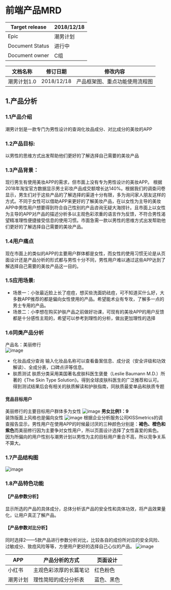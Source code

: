 # 前端产品MRD
| Target release  | 2018/12/18 |
| ------------ |------------ |
|  Epic | 潮男计划  |
|  Document Status | 进行中   |
|  Document owner |  C组 |


文档名称 | 修订日期 |修改内容
 -----| --- | --- 
潮男计划1.0 | 2018/12/18|产品框架图、重点功能使用流程图 



## 1.产品分析
### 1.1产品介绍
潮男计划是一款专门为男性设计的查询化妆品成分、对比成分的美妆的APP

### 1.2产品目标:
以男性的思维方式出发帮助他们更好的了解选择自己需要的美妆产品
### 1.3产品背景：
现行男生有使用美妆APP的需求，但市面上没有专为男性设计的美妆APP。  根据2018年淘宝官方数据显示男士彩妆产品成交额增长达140%。根据我们的调查问卷显示，男生们对于这些产品的了解选择的渠道十分有限，多为询问家人朋友这样的方式。不同于女性可以借助APP来更好的了解美妆产品，在以女性为主导的美妆APP中男性用户想要得到符合自己性别的产品咨询无疑大海捞针。且市面上以女性为主导的APP对产品的描述分析多以主观色彩浓重的语言作为反馈，不符合男性渴望精准理性便捷接受信息的使用习惯。市面急需一款以男性的思维方式出发帮助他们更好的了解选择自己需要的美妆产品。
### 1.4用户痛点
现在市面上的类似的APP的主要用户群体都是女性，而女性的使用习惯无论是从页面设计还是产品分析的形式都与男性十分不同，男性用户难以通过这些APP达到了解选择自己需要的美妆产品这一目的。
### 1.5应用场景:
- 场景一：小张最近脸上长了痘痘，想买些洗面奶祛痘，可不知道买什么好，大多数APP推荐的都是偏向女性使用的产品。希望能术业有专攻，了解多一点的男士专用的产品。
- 场景二：小李想在购买护肤产品之前做好功课，可现有的美妆APP的用户反馈都是十分感性主观的，希望可以参考到理性的分析，做出更加理性的选择
### 1.6同类产品分析
产品名：美丽修行  
![image](https://pp.myapp.com/ma_pic2/0/shot_42240029_3_1541660688/550)

- 化妆品成分查询
输入化妆品名称可以查看备案信息、成分说（安全评级和功效解读）、全成分表，口碑点评等信息。
- 肤质测试
肤质分类采用美国著名皮肤科医生褒曼（Leslie Baumann M.D.）所著的《The Skin Type Solution》。得到全球皮肤科医生的广泛推荐和认可。得到测试结果后会有相关的肤质解读和护肤指南，同肤质最爱单品和肤质专题  
#### 竞品目标用户 
美丽修行的主要目标用户群体多为女性
![image](https://img1.bevol.cn/article/556/20180215203350782.jpg@90p)
**男女比例1：9**  
装饰版面上风格也是偏向女性
![image](https://s2.sinaimg.cn/middle/5d098bccgdbcc3cb4f681&690)
根据企业分析服务公司KISSmetrics的调查报告显示，男性用户在使用APP的时候最讨厌的三种颜色分别是：**褐色、橙色和紫色**而美丽修行因为主要争对女性用户，所以页面设计选择了女性喜爱的紫色。
因为所偏向的用户性别与潮男计划以男性为主的目标用户重合不高，所以竞争关系不算大。
### 1.7产品结构图
![image](https://github.com/fungchu/APP_final/blob/master/image/%E5%89%8D%E7%AB%AF%E6%A1%86%E6%9E%B6%E5%9B%BE.png?raw=true)
### 1.8产品特色功能
#### 【产品参数分析】
显示所选的产品的具体成分，总体分析该产品的安全性和具体功效，将产品效果量化，让用户真正了解产品。
#### 【产品参数对比分析】
同时选择2——5款产品进行参数分析对比，比较各自的成份所对应的安全风险、过敏成分、致痘风险等等，方便用户更好的选择自己心仪的产品。
![image](https://github.com/fungchu/APP_final/blob/master/image/%E6%A0%B8%E5%BF%83%E4%BA%A7%E5%93%81%E6%A1%86%E6%9E%B6%E5%9B%BE.png?raw=true)

APP | 产品分析的方式|页面设计
---|---|---
小红书 | 主观色彩浓厚的长篇笔记|红色粉色
潮男计划 | 理性简短的成分分析表|蓝色、黑色


